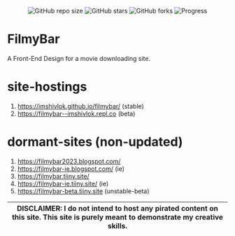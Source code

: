 <div align="center">

  ![GitHub repo size](https://img.shields.io/github/repo-size/imshivlok/filmybar)
  ![GitHub stars](https://img.shields.io/github/stars/imshivlok/filmybar?style=social)
  ![GitHub forks](https://img.shields.io/github/forks/imshivlok/filmybar?style=social)
  ![Progress](https://img.shields.io/badge/progress-incomplete-blue)

</div>

# FilmyBar
A Front-End Design for a movie downloading site.

# site-hostings
1. https://imshivlok.github.io/filmybar/ (stable)
2. https://filmybar--imshivlok.repl.co (beta)

# dormant-sites (non-updated)
1. https://filmybar2023.blogspot.com/
2. https://filmybar-ie.blogspot.com/ (ie)
3. https://filmybar.tiiny.site/
4. https://filmybar-ie.tiiny.site/ (ie)
5. https://filmybar-beta.tiiny.site (unstable-beta)

|DISCLAIMER: I do not intend to host any pirated content on this site. This site is purely meant to demonstrate my creative skills.|
|---|
